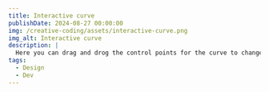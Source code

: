 ```yaml
---
title: Interactive curve
publishDate: 2024-08-27 00:00:00
img: /creative-coding/assets/interactive-curve.png
img_alt: Interactive curve
description: |
  Here you can drag and drog the control points for the curve to change its shape. If you click outside the curve, you'll add more control points. If you want to reset the curve, just refresh the page.
tags:
  - Design
  - Dev
---
```

<main>
    <canvas id="interactive-curve"></canvas>
</main>
<script src="/creative-coding/assets/scripts/2a.sketch-interactive-curve.js"></script>